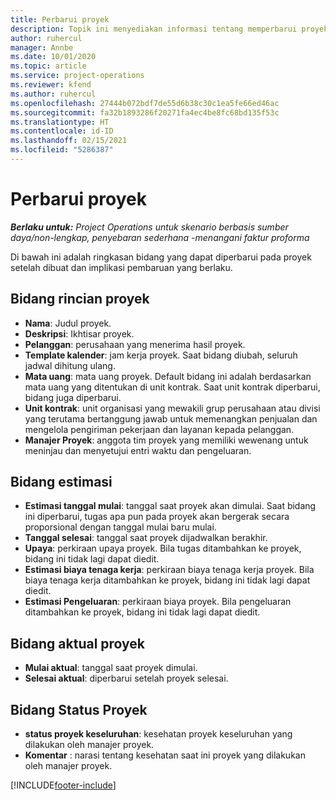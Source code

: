 ```yaml
---
title: Perbarui proyek
description: Topik ini menyediakan informasi tentang memperbarui proyek di Project operations.
author: ruhercul
manager: Annbe
ms.date: 10/01/2020
ms.topic: article
ms.service: project-operations
ms.reviewer: kfend
ms.author: ruhercul
ms.openlocfilehash: 27444b072bdf7de55d6b38c30c1ea5fe66ed46ac
ms.sourcegitcommit: fa32b1893286f20271fa4ec4be8fc68bd135f53c
ms.translationtype: HT
ms.contentlocale: id-ID
ms.lasthandoff: 02/15/2021
ms.locfileid: "5286387"
---
```

# <a name="update-a-project"></a>Perbarui proyek

_**Berlaku untuk:** Project Operations untuk skenario berbasis sumber daya/non-lengkap, penyebaran sederhana -menangani faktur proforma_

Di bawah ini adalah ringkasan bidang yang dapat diperbarui pada proyek setelah dibuat dan implikasi pembaruan yang berlaku.

## <a name="project-detail-fields"></a>Bidang rincian proyek

- **Nama**: Judul proyek.
- **Deskripsi**: Ikhtisar proyek.
- **Pelanggan**: perusahaan yang menerima hasil proyek.
- **Template kalender**: jam kerja proyek. Saat bidang diubah, seluruh jadwal dihitung ulang.
- **Mata uang**: mata uang proyek. Default bidang ini adalah berdasarkan mata uang yang ditentukan di unit kontrak. Saat unit kontrak diperbarui, bidang juga diperbarui.
- **Unit kontrak**: unit organisasi yang mewakili grup perusahaan atau divisi yang terutama bertanggung jawab untuk memenangkan penjualan dan mengelola pengiriman pekerjaan dan layanan kepada pelanggan. 
- **Manajer Proyek**: anggota tim proyek yang memiliki wewenang untuk meninjau dan menyetujui entri waktu dan pengeluaran.

## <a name="estimate-fields"></a>Bidang estimasi

- **Estimasi tanggal mulai**: tanggal saat proyek akan dimulai. Saat bidang ini diperbarui, tugas apa pun pada proyek akan bergerak secara proporsional dengan tanggal mulai baru mulai.
- **Tanggal selesai**: tanggal saat proyek dijadwalkan berakhir.
- **Upaya**: perkiraan upaya proyek. Bila tugas ditambahkan ke proyek, bidang ini tidak lagi dapat diedit.
- **Estimasi biaya tenaga kerja**: perkiraan biaya tenaga kerja proyek. Bila biaya tenaga kerja ditambahkan ke proyek, bidang ini tidak lagi dapat diedit.
- **Estimasi Pengeluaran**: perkiraan biaya proyek. Bila pengeluaran ditambahkan ke proyek, bidang ini tidak lagi dapat diedit.

## <a name="project-actual-fields"></a>Bidang aktual proyek
- **Mulai aktual**: tanggal saat proyek dimulai.
- **Selesai aktual**: diperbarui setelah proyek selesai.

## <a name="project-status-fields"></a>Bidang Status Proyek

- **status proyek keseluruhan**: kesehatan proyek keseluruhan yang dilakukan oleh manajer proyek.
- **Komentar** : narasi tentang kesehatan saat ini proyek yang dilakukan oleh manajer proyek.



[!INCLUDE[footer-include](../includes/footer-banner.md)]
